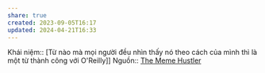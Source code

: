 ```yaml
---
share: true
created: 2023-09-05T16:17
updated: 2024-04-21T16:33
---
```

Khái niệm:: 
[Từ nào mà mọi người đều nhìn thấy nó theo cách của mình thì là một từ thành công với O'Reilly]]
Nguồn:: [The Meme Hustler](https://thebaffler.com/salvos/the-meme-hustler)